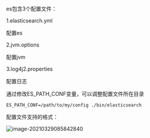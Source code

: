 es包含3个配置文件：

1.elasticsearch.yml

配置es



2.jvm.options

配置jvm



3.log4j2.properties

配置日志



通过修改ES_PATH_CONF变量，可以调整配置文件所在目录

```
ES_PATH_CONF=/path/to/my/config ./bin/elasticsearch
```



配置文件支持的格式：

![image-20210329085842840](http://kyle-pic.oss-cn-hangzhou.aliyuncs.com/img/image-20210329085842840.png)